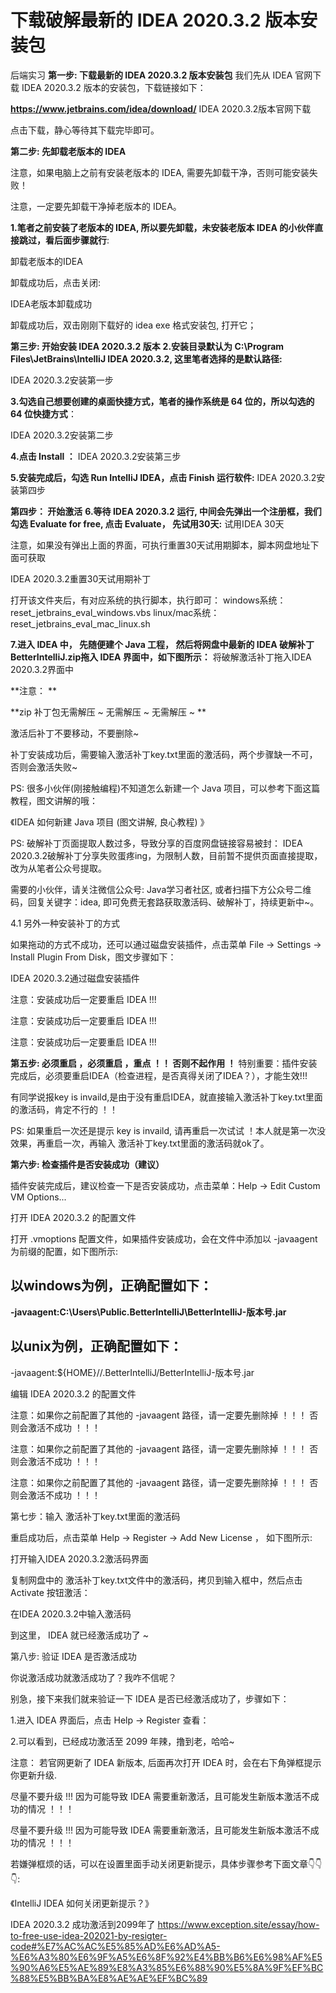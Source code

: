 # 下载破解最新的 IDEA 2020.3.2 版本安装包
后端实习
**第一步: 下载最新的 IDEA 2020.3.2 版本安装包**
我们先从 IDEA 官网下载 IDEA 2020.3.2 版本的安装包，下载链接如下：

**https://www.jetbrains.com/idea/download/**
IDEA 2020.3.2版本官网下载

点击下载，静心等待其下载完毕即可。

**第二步: 先卸载老版本的 IDEA**


注意，如果电脑上之前有安装老版本的 IDEA, 需要先卸载干净，否则可能安装失败！

注意，一定要先卸载干净掉老版本的 IDEA。

**1.笔者之前安装了老版本的 IDEA, 所以要先卸载，未安装老版本 IDEA 的小伙伴直接跳过，看后面步骤就行**:

卸载老版本的IDEA

卸载成功后，点击关闭:

IDEA老版本卸载成功

卸载成功后，双击刚刚下载好的 idea exe 格式安装包, 打开它；

**第三步: 开始安装 IDEA 2020.3.2 版本**
**2.安装目录默认为 C:\Program Files\JetBrains\IntelliJ IDEA 2020.3.2, 这里笔者选择的是默认路径:**

IDEA 2020.3.2安装第一步

**3.勾选自己想要创建的桌面快捷方式，笔者的操作系统是 64 位的，所以勾选的 64 位快捷方式**：

IDEA 2020.3.2安装第二步

**4.点击 Install ：**
IDEA 2020.3.2安装第三步

**5.安装完成后，勾选 Run IntelliJ IDEA，点击 Finish 运行软件:**
IDEA 2020.3.2安装第四步

**第四步： 开始激活**
**6.等待 IDEA 2020.3.2 运行, 中间会先弹出一个注册框，我们勾选 Evaluate for free, 点击 Evaluate， 先试用30天:**
试用IDEA 30天

注意，如果没有弹出上面的界面，可执行重置30天试用期脚本，脚本网盘地址下面可获取

IDEA 2020.3.2重置30天试用期补丁

打开该文件夹后，有对应系统的执行脚本，执行即可：
windows系统：reset_jetbrains_eval_windows.vbs
linux/mac系统：reset_jetbrains_eval_mac_linux.sh


**7.进入 IDEA 中， 先随便建个 Java 工程， 然后将网盘中最新的 IDEA 破解补丁 BetterIntelliJ.zip拖入 IDEA 界面中，如下图所示：**
将破解激活补丁拖入IDEA 2020.3.2界面中


**注意： **

**zip 补丁包无需解压 ~ 无需解压 ~ 无需解压 ~ **

激活后补丁不要移动，不要删除~

补丁安装成功后，需要输入激活补丁key.txt里面的激活码，两个步骤缺一不可，否则会激活失败~


PS: 很多小伙伴(刚接触编程)不知道怎么新建一个 Java 项目，可以参考下面这篇教程，图文讲解的哦：

《IDEA 如何新建 Java 项目 (图文讲解, 良心教程) 》


PS: 破解补丁页面提取人数过多，导致分享的百度网盘链接容易被封： IDEA 2020.3.2破解补丁分享失败蛋疼ing，为限制人数，目前暂不提供页面直接提取，改为从笔者公众号提取。


需要的小伙伴，请关注微信公众号: Java学习者社区, 或者扫描下方公众号二维码，回复关键字：idea, 即可免费无套路获取激活码、破解补丁，持续更新中~。



4.1 另外一种安装补丁的方式

如果拖动的方式不成功，还可以通过磁盘安装插件，点击菜单 File -> Settings -> Install Plugin From Disk，图文步骤如下：

IDEA 2020.3.2通过磁盘安装插件

注意：安装成功后一定要重启 IDEA !!!

注意：安装成功后一定要重启 IDEA !!!

注意：安装成功后一定要重启 IDEA !!!

**第五步: 必须重启 ，必须重启 ，重点 ！！ 否则不起作用 ！**
特别重要：插件安装完成后，必须要重启IDEA（检查进程，是否真得关闭了IDEA？），才能生效!!!

有同学说报key is invaild,是由于没有重启IDEA，就直接输入激活补丁key.txt里面的激活码，肯定不行的 ！！


PS: 如果重启一次还是提示 key is invaild, 请再重启一次试试 ！本人就是第一次没效果，再重启一次，再输入 激活补丁key.txt里面的激活码就ok了。

**第六步: 检查插件是否安装成功（建议）**

插件安装完成后，建议检查一下是否安装成功，点击菜单：Help -> Edit Custom VM Options...

打开 IDEA 2020.3.2 的配置文件

打开 .vmoptions 配置文件，如果插件安装成功，会在文件中添加以 -javaagent 为前缀的配置，如下图所示:
## 以windows为例，正确配置如下：

**-javaagent:C:\Users\Public\.BetterIntelliJ\BetterIntelliJ-版本号.jar**
## 以unix为例，正确配置如下：

-javaagent:${HOME}//.BetterIntelliJ/BetterIntelliJ-版本号.jar


编辑 IDEA 2020.3.2 的配置文件

注意：如果你之前配置了其他的 -javaagent 路径，请一定要先删除掉 ！！！ 否则会激活不成功 ！！！

注意：如果你之前配置了其他的 -javaagent 路径，请一定要先删除掉 ！！！ 否则会激活不成功 ！！！

注意：如果你之前配置了其他的 -javaagent 路径，请一定要先删除掉 ！！！ 否则会激活不成功 ！！！

第七步：输入 激活补丁key.txt里面的激活码

重启成功后，点击菜单 Help -> Register -> Add New License ， 如下图所示:

打开输入IDEA 2020.3.2激活码界面

复制网盘中的 激活补丁key.txt文件中的激活码，拷贝到输入框中，然后点击 Activate 按钮激活：

在IDEA 2020.3.2中输入激活码

到这里， IDEA 就已经激活成功了 ~

第八步: 验证 IDEA 是否激活成功

你说激活成功就激活成功了？我咋不信呢？

别急，接下来我们就来验证一下 IDEA 是否已经激活成功了，步骤如下：

1.进入 IDEA 界面后，点击 Help -> Register 查看：



2.可以看到，已经成功激活至 2099 年辣，撸到老，哈哈~


注意： 若官网更新了 IDEA 新版本, 后面再次打开 IDEA 时，会在右下角弹框提示你更新升级.

尽量不要升级 !!! 因为可能导致 IDEA 需要重新激活，且可能发生新版本激活不成功的情况 ！！！

尽量不要升级 !!! 因为可能导致 IDEA 需要重新激活，且可能发生新版本激活不成功的情况 ！！！

若嫌弹框烦的话，可以在设置里面手动关闭更新提示，具体步骤参考下面文章👇👇👇:

《IntelliJ IDEA 如何关闭更新提示？》

IDEA 2020.3.2 成功激活到2099年了
https://www.exception.site/essay/how-to-free-use-idea-202021-by-resigter-code#%E7%AC%AC%E5%85%AD%E6%AD%A5-%E6%A3%80%E6%9F%A5%E6%8F%92%E4%BB%B6%E6%98%AF%E5%90%A6%E5%AE%89%E8%A3%85%E6%88%90%E5%8A%9F%EF%BC%88%E5%BB%BA%E8%AE%AE%EF%BC%89
